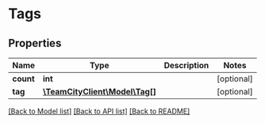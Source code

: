 # Tags

## Properties
Name | Type | Description | Notes
------------ | ------------- | ------------- | -------------
**count** | **int** |  | [optional] 
**tag** | [**\TeamCityClient\Model\Tag[]**](Tag.md) |  | [optional] 

[[Back to Model list]](../README.md#documentation-for-models) [[Back to API list]](../README.md#documentation-for-api-endpoints) [[Back to README]](../README.md)


